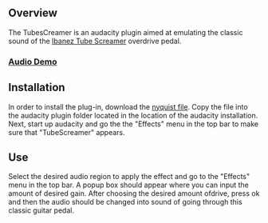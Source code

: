 ## Overview
The TubesCreamer is an audacity plugin aimed at emulating the classic
sound of the [Ibanez Tube Screamer](http://en.wikipedia.org/wiki/Ibanez_Tube_Screamer) overdrive pedal.

### [Audio Demo](http://soundcloud.com/k_v/tubescreamer-demo)


## Installation
In order to install the plug-in, download the [nyquist file](#). Copy
the file into the audacity plugin folder located in the location of the
audacity installation. Next, start up audacity and go the the "Effects"
menu in the top bar to make sure that "TubeScreamer" appears. 

## Use
Select the desired audio region to apply the effect and go to the
"Effects" menu in the top bar. A popup box should appear where you can
input the amount of desired gain. After choosing the desired amount
ofdrive, press ok and then the audio should be changed into sound of
going through this classic guitar pedal.


